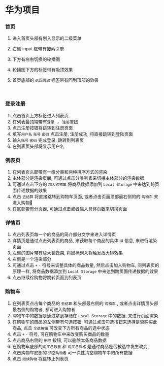 # 华为项目

### 首页

1. 进入首页头部有划入显示的二级菜单

2. 右侧 input 框带有搜索引擎

3. 下方有左右切换的轮播图

4. 轮播图下方的标签带有吸顶效果

5. 首页底部的 `返回顶部` 标签带有回到顶部的效果

   ​	

### 登录注册

1. 点击首页上方标签进入列表页
2. 在列表最顶端带有`登录 ` 、`注册`按钮
3. 点击注册按钮将跳转到注册页面
4. 填写`用户名` `账号` `密码` 点击注册, 注册成功, 将直接跳转到登陆页面
5. 输入`账号` `密码` 完成登录, 跳转到列表页
6. 在列表页头部将显示用户名

### 例表页

1. 在列表页头部带有一级分类和两种排序方式的渲染
2. 主体部分是渲染页面, 可通过点击分类列表来切换主体部分的渲染数据
3. 可通过点击下方的 `加入购物车` 将商品数据添加到 `Local Storage` 中来达到跨页面传递数据的效果
4. 点击 `去结算` 将直接跳转到购物车页面, 或者点击页面顶部最右侧的的 `购物车` 来进入购物🚗
5. 在底部带有分页器, 可通过点击或者输入具体页数来切换页面

### 详情页

1. 点击列表页每一个的商品的简介部分文字来进入详情页
2. 详情页是通过点击列表页的商品, 来获取每个商品的具体 id 信息, 来进行渲染页面
3. 左侧的图片带有放大镜效果, 将鼠标划入将触发放大镜效果
4. 右侧是一个渲染部分
5. 可通过点击 `+` `-` 符号来调整具体的商品数量, 然后点击加入购物车, 同列表页的原理一样, 将商品数据添加到 `Local Storage` 中来达到跨页面传递数据的效果
6. 点击继续徐购物将跳转页面到列表页

### 购物车

1. 在列表页点击每个商品的 `去结算` 和头部最右侧的 `购物车` , 或者点击详情页头部最右侧的购物者, 都可进入购物者
2. 购物车中的数据是通过拿到存储在 `Local Storage` 中的数据, 来进行页面渲染
3. 在购物车的商品的左侧带有勾选按钮, 可通过点击勾选按钮来选择是否购买此商品, 点击 `全选按钮` 可改变下方所有商品的选中状态
4. 点击 `+` `-` 符号, 可在购物车中来改变购买商品的数量
5. 点击商品右侧的 `删除` 按钮, 可以删除本条商品数据
6. 在购物车底部的`购买总数量` 和 `购买总价格` 是通过商品是否被选中发生改变, 
7. 点击购物车底部的 `清空购物者` 可一次性清空购物车中的所有数据
8. 点击 `继续购物` 将跳转止列表页

